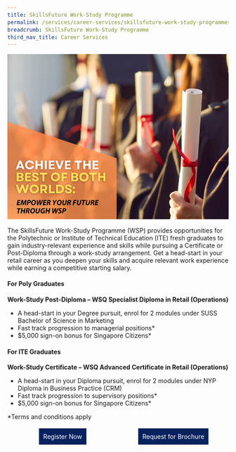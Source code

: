 ```yaml
---
title: SkillsFuture Work-Study Programme
permalink: /services/career-services/skillsfuture-work-study-programmes/
breadcrumb: SkillsFuture Work-Study Programme
third_nav_title: Career Services
---
```

![Image of SkillsFuture Work-Study Programme - Achieve the best of both worlds](/images/images-2021/services-careerservices-skillsfuture%20work-study2.png)

<p>The SkillsFuture Work-Study Programme (WSP) provides opportunities for the Polytechnic or Institute of Technical Education (ITE) fresh graduates to gain industry-relevant experience and skills while pursuing a Certificate or Post-Diploma through a work-study arrangement. Get a head-start in your retail career as you deepen your skills and acquire relevant work experience while earning a competitive starting salary.</p>

<h4>For Poly Graduates</h4>
<b>Work-Study Post-Diploma – WSQ Specialist Diploma in Retail (Operations)</b>
<ul>
  <li>A head-start in your Degree pursuit, enrol for 2 modules under SUSS Bachelor of Science in Marketing</li>
  <li>Fast track progression to managerial positions*</li>
  <li>$5,000 sign-on bonus for Singapore Citizens*</li>
  </ul>
  
<h4>For ITE Graduates</h4>
<b>Work-Study Certificate – WSQ Advanced Certificate in Retail (Operations)</b>
<ul>
  <li>A head-start in your Diploma pursuit, enrol for 2 modules under NYP Diploma in Business Practice (CRM)</li>
  <li>Fast track progression to supervisory positions*</li>
  <li>$5,000 sign-on bonus for Singapore Citizens*</li>
  </ul>

<p style="font-size:10">*Terms and conditions apply</p>

<div style="width:50%;float:left;"><center><a href="https://form.gov.sg/#!/5d7144fabb0b930012b27023" style="background-color:#06225e; border:white; color:white; padding: 10px 10px; text-align:center; display:inline-block; margin: 4px 2px; cursor:pointer;text-decoration:none;">Register Now</a></center></div>

<div style="width:50%;float:left;"><center><a href="https://form.gov.sg/602f3eb60951350012536df4" style="background-color:#06225e; border:white; color:white; padding: 10px 10px; text-align:center; display:inline-block; margin: 4px 2px; cursor:pointer;text-decoration:none;">Request for Brochure</a></center></div>